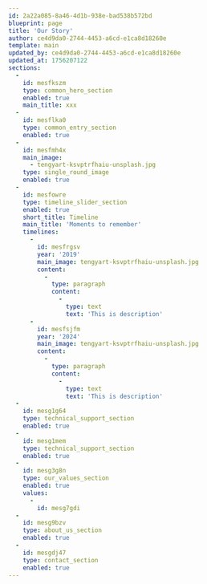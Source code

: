 ```yaml
---
id: 2a22a085-8a46-4d1b-938e-bad538b572bd
blueprint: page
title: 'Our Story'
author: ce4d9da0-2744-4453-a6cd-e1ca8d18260e
template: main
updated_by: ce4d9da0-2744-4453-a6cd-e1ca8d18260e
updated_at: 1756207122
sections:
  -
    id: mesfkszm
    type: common_hero_section
    enabled: true
    main_title: xxx
  -
    id: mesflka0
    type: common_entry_section
    enabled: true
  -
    id: mesfmh4x
    main_image:
      - tengyart-ksvptrfhaiu-unsplash.jpg
    type: single_round_image
    enabled: true
  -
    id: mesfowre
    type: timeline_slider_section
    enabled: true
    short_title: Timeline
    main_title: 'Moments to remember'
    timelines:
      -
        id: mesfrgsv
        year: '2019'
        main_image: tengyart-ksvptrfhaiu-unsplash.jpg
        content:
          -
            type: paragraph
            content:
              -
                type: text
                text: 'This is description'
      -
        id: mesfsjfm
        year: '2024'
        main_image: tengyart-ksvptrfhaiu-unsplash.jpg
        content:
          -
            type: paragraph
            content:
              -
                type: text
                text: 'This is description'
  -
    id: mesg1g64
    type: technical_support_section
    enabled: true
  -
    id: mesg1mem
    type: technical_support_section
    enabled: true
  -
    id: mesg3g8n
    type: our_values_section
    enabled: true
    values:
      -
        id: mesg7gdi
  -
    id: mesg9bzv
    type: about_us_section
    enabled: true
  -
    id: mesgdj47
    type: contact_section
    enabled: true
---
```


